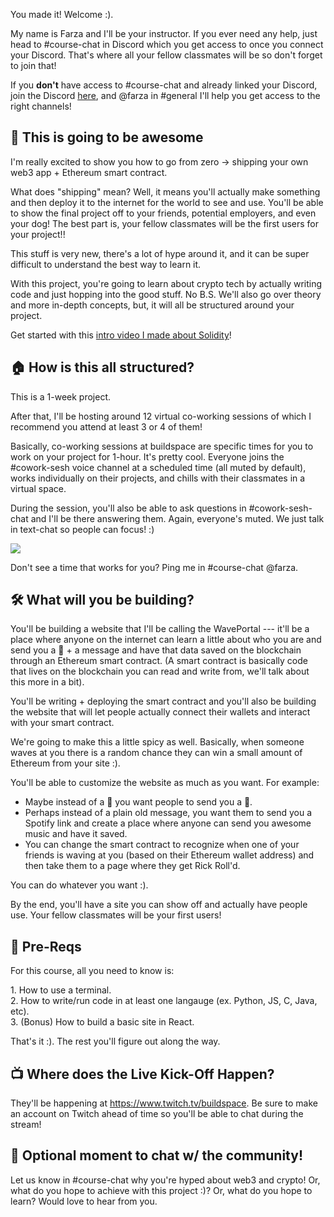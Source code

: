 You made it! Welcome :).

My name is Farza and I'll be your instructor. If you ever need any help, just head to #course-chat in Discord which you get access to once you connect your Discord. That's where all your fellow classmates will be so don't forget to join that!

If you **don't** have access to #course-chat and already linked your Discord, join the Discord [here](https://discord.gg/mXDqs6Ubcc), and @farza in #general I'll help you get access to the right channels!

**🚀 This is going to be awesome**
----------------------------------

I'm really excited to show you how to go from zero -> shipping your own web3 app + Ethereum smart contract.

What does "shipping" mean? Well, it means you'll actually make something and then deploy it to the internet for the world to see and use. You'll be able to show the final project off to your friends, potential employers, and even your dog! The best part is, your fellow classmates will be the first users for your project!!

This stuff is very new, there's a lot of hype around it, and it can be super difficult to understand the best way to learn it.

With this project, you're going to learn about crypto tech by actually writing code and just hopping into the good stuff. No B.S. We'll also go over theory and more in-depth concepts, but, it will all be structured around your project.

Get started with this [intro video I made about Solidity](https://www.loom.com/share/8746b43760c74c6791ba17af9940ea8e)!

🏠 How is this all structured?
------------------------------

This is a 1-week project.

After that, I'll be hosting around 12 virtual co-working sessions of which I recommend you attend at least 3 or 4 of them!

Basically, co-working sessions at buildspace are specific times for you to work on your project for 1-hour. It's pretty cool. Everyone joins the #cowork-sesh voice channel at a scheduled time (all muted by default), works individually on their projects, and chills with their classmates in a virtual space.

During the session, you'll also be able to ask questions in #cowork-sesh-chat and I'll be there answering them. Again, everyone's muted. We just talk in text-chat so people can focus! :)

![](https://i.imgur.com/dqbGZae.png)

Don't see a time that works for you? Ping me in #course-chat @farza.

🛠 What will you be building?
-----------------------------

You'll be building a website that I'll be calling the WavePortal --- it'll be a place where anyone on the internet can learn a little about who you are and send you a 👋 + a message and have that data saved on the blockchain through an Ethereum smart contract. (A smart contract is basically code that lives on the blockchain you can read and write from, we'll talk about this more in a bit).

You'll be writing + deploying the smart contract and you'll also be building the website that will let people actually connect their wallets and interact with your smart contract.

We're going to make this a little spicy as well. Basically, when someone waves at you there is a random chance they can win a small amount of Ethereum from your site :).

You'll be able to customize the website as much as you want. For example:
- Maybe instead of a 👋 you want people to send you a 💩.
- Perhaps instead of a plain old message, you want them to send you a Spotify link and create a place where anyone can send you awesome music and have it saved.
- You can change the smart contract to recognize when one of your friends is waving at you (based on their Ethereum wallet address) and then take them to a page where they get Rick Roll'd.

You can do whatever you want :).

By the end, you'll have a site you can show off and actually have people use. Your fellow classmates will be your first users!

🤔 Pre-Reqs
-----------

For this course, all you need to know is:

1\. How to use a terminal.\
2\. How to write/run code in at least one langauge (ex. Python, JS, C, Java, etc).\
3\. (Bonus) How to build a basic site in React.

That's it :). The rest you'll figure out along the way.

📺 Where does the Live Kick-Off Happen?
---------------------------------------

They'll be happening at <https://www.twitch.tv/buildspace>. Be sure to make an account on Twitch ahead of time so you'll be able to chat during the stream!

🚨 Optional moment to chat w/ the community!
--------------------------------------------

Let us know in #course-chat why you're hyped about web3 and crypto! Or, what do you hope to achieve with this project :)? Or, what do you hope to learn? Would love to hear from you.